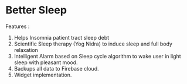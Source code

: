 # Better Sleep

Features :

1. Helps Insomnia patient tract sleep debt
2. Scientific Sleep therapy (Yog Nidra) to induce sleep and full body relaxation
3. Intelligent Alarm based on Sleep cycle algorithm to wake user in light sleep with pleasant mood.
4. Backups all data to Firebase cloud.
5. Widget implementation.

